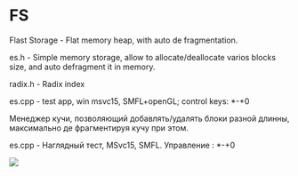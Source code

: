 # FS

Flast Storage - Flat memory heap, with auto de fragmentation.

es.h - Simple memory storage, allow to allocate/deallocate varios blocks size, and auto defragment it in memory.

radix.h - Radix index

es.cpp - test app, win msvc15,  SMFL+openGL; control keys: *-+0

Менеджер кучи, позволяющий добавлять/удалять блоки разной длинны, максимально де фрагментируя кучу при этом.

es.cpp - Наглядный тест, MSvc15, SMFL. Управление : *-+0

![](thumb.jpg)
